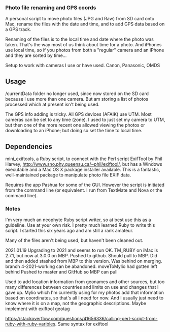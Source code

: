 ### Photo file renaming and GPS coords

A personal script to move photo files (JPG and Raw) from SD card onto Mac, rename the files with the date and time, and to add GPS data based on a GPS track.

Renaming of the files is to the local time and date where the photo was taken. That's the way most of us think about time for a photo. And iPhones use local time, so if you photos from both a "regular" camera and an iPhone and they are sorted by time…

Setup to work with cameras I use or have used. Canon, Panasonic, OMDS

## Usage

/currentData folder no longer used, since now stored on the SD card because I use more than one camera. But am storing a list of photos processed which at present isn't being used.

The GPS info adding is tricky. All GPS devices (AFAIK) use UTM. Most cameras can be set to any time (zone). I used to just set my camera to UTM, but then one of the more recent one allowed viewing the photos or downloading to an iPhone; but doing so set the time to local time.

## Dependencies

mini_exiftools, a Ruby script, to connect with the Perl script ExifTool by Phil Harvey, http://www.sno.phy.queensu.ca/~phil/exiftool/, but has a Windows executable and a Mac OS X package installer available. This is a fantastic, well-maintained package to manipulate photo file EXIF data.

Requires the app Pashua for some of the GUI. However the script is initiated from the command line (or equivalent. I run from TextMate and Nova or the command line).

### Notes

I'm very much an neophyte Ruby script writer, so at best use this as a guideline. Use at your own risk. I pretty much learned Ruby to write this script. I started this six years ago and am still a rank amateur.

Many of the files aren't being used, but haven't been cleaned out.

2021.01.19 Upgrading to 2021 and seems to run OK. TM_RUBY on iMac is 2.7.1, but now at 3.0.0 on MBP. Pushed to github. Should pull to MBP. Did and then added stashed from MBP to this version.
Was behind on merging. branch 4-2021-working can be abandoned. moveToMylio had gotten left behind
Pushed to master and GitHub so MBP can pull

Used to add location information from geonames and other sources, but too many differences between countries and limits on use and changes that I gave up. Mylio which I'm currently using for my photos add that information based on coordinates, so that's all I need for now. And I usually just need to know where it is on a map, not the geographic descriptions. Maybe implement with exiftool geotag

https://stackoverflow.com/questions/41656336/calling-perl-script-from-ruby-with-ruby-varibles. Same syntax for exiftool
